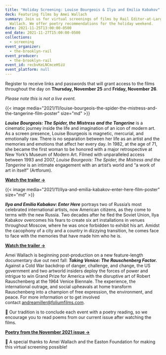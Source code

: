 ```yaml
---
title: "Holiday Screening: Louise Bourgeois & Ilya and Emilia Kabakov"
deck: Featuring films by Amei Wallach
summary: Join us for virtual screenings of films by Rail Editor-at-Large Amei
  Wallach. We offer poetry recommendations for the holiday weekend.
date: 2021-11-25T13:00:00-0500
end_date: 2021-11-27T15:00:00-0500
collections:
  - screening
event_organizer:
  - the-brooklyn-rail
event_producer:
  - the-brooklyn-rail
event_id: recbvKeLNCmceHSiU
event_platform: null
---
```

Register to receive links and passwords that will grant access to the films throughout the day on **Thursday, November 25** and **Friday, November 26**.  

*Please note this is not a live event.* 

{{< image media="2021/11/louise-bourgeois-the-spider-the-mistress-and-the-tangerine-film-poster" size="md" >}}

***Louise Bourgeois: The Spider, the Mistress and the Tangerine*** is a cinematic journey inside the life and imagination of an icon of modern art. As a screen presence, Louise Bourgeois is magnetic, mercurial, and emotionally raw. There is no separation between her life as an artist and the memories and emotions that affect her every day. In 1982, at the age of 71, she became the first woman to be honored with a major retrospective at New York’s Museum of Modern Art. Filmed with unparalleled access between 1993 and 2007, *Louise Bourgeois: The Spider, the Mistress and the Tangerine* is an intimate engagement with an artist’s world and “a work of art in itself” (Artforum).

**[Watch the trailer →](https://www.youtube.com/watch?v=JMdWNwOWnng)**

{{< image media="2021/11/ilya-and-emilia-kabakov-enter-here-film-poster" size="md" >}}

***Ilya and Emilia Kabakov: Enter Here*** portrays two of Russia’s most celebrated international artists, now American citizens, as they come to terms with the new Russia. Two decades after he fled the Soviet Union, Ilya Kabakov overcomes his fears to create six art installations in venues throughout Moscow, where he was once forbidden to exhibit his art. Amidst the cacophony of a city and a country in dizzying transition, he comes face to face with the memories that have made him who he is.

**[Watch the trailer →](https://www.youtube.com/watch?v=XahGyhrlfrs)**

Amei Wallach is beginning post-production on a new feature-length documentary due out next fall: ***Taking Venice: The Rauschenberg Factor.*** Against a Cold War backdrop of danger, challenge, and change, the US government and two artworld insiders deploy the forces of power and intrigue to win Grand Prize for America with the disruptive art of Robert Rauschenberg at the 1964 Venice Biennale. The experience, the international outrage, and social upheavals at home transform Rauschenberg into a champion of free expression, the environment, and peace. For more information or to get involved contact [andreamiller@foliumfilms.com](mailto:andreamiller@foliumfilms.com).

📖 Our tradition is to conclude each event with a poetry reading, so we encourage you to read poems from our current issue after watching the films.  

**[Poetry from the November 2021 issue →](https://brooklynrail.org/2021/11/poetry)**

🙏 A special thanks to Amei Wallach and the Easton Foundation for making this virtual screening possible!